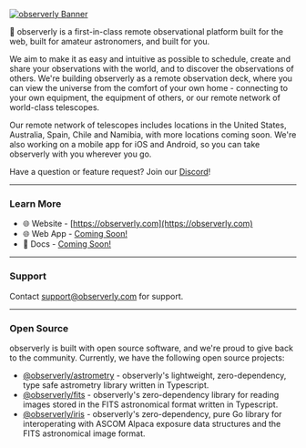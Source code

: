 [![observerly Banner](https://github.com/observerly/.github/blob/main/profile/github-readme-banner.png?raw=true)](https://observerly.com)

🔭 observerly is a first-in-class remote observational platform built for the web, built for amateur astronomers, and built for you.

We aim to make it as easy and intuitive as possible to schedule, create and share your observations with the world, and to discover the observations of others. We're building observerly as a remote observation deck, where you can view the universe from the comfort of your own home - connecting to your own equipment, the equipment of others, or our remote network of world-class telescopes.

Our remote network of telescopes includes locations in the United States, Australia, Spain, Chile and Namibia, with more locations coming soon. We're also working on a mobile app for iOS and Android, so you can take observerly with you wherever you go.

Have a question or feature request? Join our [Discord](https://discord.gg/TpFGmpNM)!

---

### Learn More

- 🌐 Website - [https://observerly.com](https://observerly.com)
- 🌐 Web App - [Coming Soon!](https://observerly.com)
- 📖 Docs - [Coming Soon!](https://observerly.com)

---

### Support

Contact support@observerly.com for support.

---

### Open Source

observerly is built with open source software, and we're proud to give back to the community. Currently, we have the following open source projects:

- [@observerly/astrometry](https://github.com/observerly/astrometry) - observerly's lightweight, zero-dependency, type safe astrometry library written in Typescript.
- [@observerly/fits](https://github.com/observerly/fits) - observerly's zero-dependency library for reading images stored in the FITS astronomical format written in Typescript.
- [@observerly/iris](https://github.com/observerly/iris) - observerly's zero-dependency, pure Go library for interoperating with ASCOM Alpaca exposure data structures and the FITS astronomical image format.